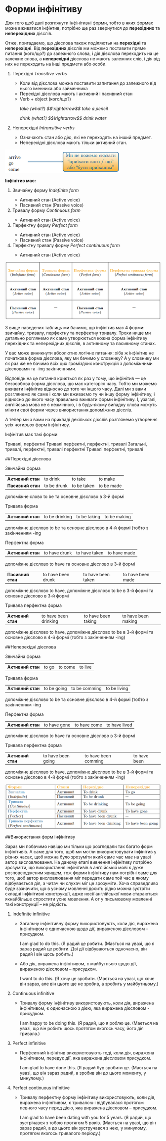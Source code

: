 # Форми iнфiнiтиву

<p>Для того щоб далі розглянути інфінітивні форми, тобто в яких формах може вживатися інфінтив, потрібно ще раз звернутися до <b>перехідних</b> та <b>неперехідних</b> дієслів.</p>

<p>Отже, пригадаємо, що дієслова також поділяютья на <b>перехідні</b> та <b>неперехідні</b>. Від <b>перехідних</b> дієслів ми можемо поставити пряме питання (кого/що?) до залежного слова, і дія дієслова переходить на це залежне слова, а <b>неперехідні</b> дієслова не мають залежних слів, і дія від них не переходить на інші предмети або особи.</p>

<ol>
<li>Перехідні <i>Transitive verbs</i></li>
<ul>
<li>Коли від дієслова можна поставити запитання до залежного від нього іменника або займенника</li>
<li>Перехідні дієслова мають і активний і пасивний стан</li>
<li>Verb + object (кого/що?)</li>
<p><i>take (what?) $$\rightarrow$$ take a pencil</i></p>
<p><i>drink (what?) $$\rightarrow$$ drink water</i></p>
</ul>
<li>Неперехідні <i>Intransitive verbs</i></li>
<ul>
<li>Означають стан або дію, які не переходять на інший предмет.</li>
<li>Неперехідні дієслова мають тільки активний стан.</li>
</ul>
</ol>

![](191_p1.png)

<p><b>Інфінітив має:</b></p>
<ol>
<li>Звичайну форму <i>Indefinite form</i></li>
<ul>
<li>Активний стан (Active voice)</li>
<li>Пасивний стан (Passive voice)</li>
</ul>
<li>Тривалу форму <i>Continuous form</i></li>
<ul>
<li>Активний стан (Active voice)</li>
</ul>
<li>Перфектну форму <i>Perfect form</i></li>
<ul>
<li>Активний стан (Active voice)</li>
<li>Пасивний стан (Passive voice)</li>
</ul>
<li>Перфектну тривалу форму <i>Perfect continuous form</i></li>
<ul>
<li>Активний стан (Active voice)</li>
</ul>
</ol>

![](191_p2.png)

<p>З вище наведених таблиць ми бачимо, що інфінітив має 4 форми: звичайну, тривалу, перфектну та перфектну тривалу. Трохи нище ми детально роглянемо як саме утворюється кожна форма інфінітиву перехідних та неперехідних дієслів, в активному та пасивному станах.</p>

<p>У вас може виникнути абсолютно логічне питання: хіба ж інфінітив не початкова форма дієслова, яку ми бачимо у словнику? А у словнику ми як раз же не бачимо всіх цих громіздких конструкцій з допоміжними дієсловами та -ing закінченнями.</p>

<p>Відповідь на це питання криється як раз у тому, що інфінітив —  це безособова форма дієслова, що має категорію часу. Тобто ми можемо вживати інфінітив відносно до того чи іншого часу.  Далі ми з вами розглянемо як саме і коли ми вживаємо ту чи іншу форму інфінітиву, і відносно до якого часу правильно вживати форми інфінітиву. І, узагалі, англійська мова не є незмінною, і в будь-якому випадку слова можуть міняти свої форми через використання допоміжних дієслів.</p>

<p>А тепер ми з вами на прикладі декількох дієслів розглянемо утворення усіх чотирьох форм інфінітиву.</p>

<quiz correctLabel="correct" incorrectLabel="incorrect" checkLabel="check">
    <question text="">
        <p>Інфінітив має такі форми</p>
        <answer>Тривалі, перфектні</answer>
        <answer>Тривалі перфектні, перфектні, тривалі</answer>
        <answer correct>Загальні, тривалі, перфектні, тривалі перфектні</answer>
        <answer>Тривалі перфектні, тривалі</answer>
    </question>
</quiz>

##Перехідні дієслова

<span class="p1">Звичайна форма</span>
<table>
<tr>
<td><b>Активний стан</b></td>
<td>to drink</td>
<td>to take</td>
<td>to make</td>
</tr>
<tr>
<td><b>Пасивний стан</b></td>
<td>to be drunk</td>
<td>to be taken</td>
<td>to be made</td>
</tr>
</table>

<p>допоміжне слово to be та основне дієслово в 3-й формі</p>

<span class="p1">Тривала форма</span>
<table>
<tr>
<td><b>Активний стан</b></td>
<td>to be drinking</td>
<td>to be taking</td>
<td>to be making</td>
</tr>
</table>

<p>допоміжне дієслово to be та основне дієслово в 4-й формі (тобто з закінченням -ing</p>

<span class="p1">Перфектна форма</span>
<table>
<tr>
<td><b>Активний стан</b></td>
<td>to have drunk</td>
<td>to have taken</td>
<td>to have made</td>
</tr>
</table>

<p>допоміжне дієслово to have та основне дієслово в 3-й формі</p>

<table>
<tr>
<td><b>Пасивний стан</b></td>
<td>to have been drunk</td>
<td>to have been taken</td>
<td>to have been made</td>
</tr>
</table>

<p>допоміжне дієслово  to have, допоміжне дієслово to be в 3-й формі та основне дієслово в 3-й формі</p>

<span class="p1">Тривала перфектна форма</span>
<table>
<tr>
<td><b>Активний стан</b></td>
<td>to have been drinking</td>
<td>to have been taking</td>
<td>to have been making</td>
</tr>
</table>

<p>допоміжне дієслово to have, допоміжне дієслово to be в 3-й формі та основне дієслово в 4-й формі (тобто з закінченням -ing)</p>

##Неперехідні дієслова

<span class="p1">Звичайна форма</span>
<table>
<tr>
<td><b>Активний стан</b></td>
<td>to go</td>
<td>to come</td>
<td>to live</td>
</tr>
</table>

<span class="p1">Тривала форма</span>
<table>
<tr>
<td><b>Активний стан</b></td>
<td>to be going</td>
<td>to be comming</td>
<td>to be living</td>
</tr>
</table>

<p>допоміжне дієслово to be та основне дієслово в 4-й формі (тобто з закінченням -ing</p>

<span class="p1">Перфектна форма</span>
<table>
<tr>
<td><b>Активний стан</b></td>
<td>to have gone</td>
<td>to have come</td>
<td>to have lived</td>
</tr>
</table>

<p>допоміжне дієслово to have та основне дієслово в 3-й формі</p>

<span class="p1">Тривала перфектна форма</span>
<table>
<tr>
<td><b>Активний стан</b></td>
<td>to have been going</td>
<td>to have been comming</td>
<td>to have been</td>
</tr>
</table>

<p>допоміжне дієслово to have, допоміжне дієслово to be в 3-й формі та основне дієслово в 4-й формі (тобто з закінченням -ing)</p>


![](191_p3.png)

##Використання форм інфінітиву 

<p>Зараз ми побачимо навіщо ми тільки що розглядали так багато форм інфінітивів. А саме для того, щоб ми могли використовувати інфінітив у різних часах, щоб можна було зрозуміти який саме час має на увазі автор висловлювання.  На даному етапі вивчення інфінітиву потрібно зрозуміти, що використання інфінітивів в англійській мові є дуже розповсюдженим явищем, тож форми інфінітиву нам потрібні саме для того, щоб автор висловлювання міг передати саме той час в якому відбувається дія, а читач чи слухач міг це зрозуміти. Хоча справедливо буде зазначити, що в усному мовленні досить рідко можна зустріти складні інфінітивні конструкції, адже носії англійської мови стараються якнайбільше спростити усне мовлення. А от у письмовому мовленні такі конструкції – не рідкість.</p>

<ol>
<li>Indefinite infinitive</li>
<ul>
<li>Загальну інфінітивну форму використовують, коли дія, виражена інфінітивом є одночасною щодо дії, вираженою дієсловом – присудком.</li>
<p>I am glad to do this. (Я радий це робити. (Мається на увазі, що я зараз радий це робити. Дві дії відбуваються одночасно, він радий і він щось робить.)</p>
<li>Або дія, виражена інфінітивом, є майбутньою щодо дії, вираженою дієсловом – присудком.</li>
<p>I want to do this. (Я хочу це зробити. (Мається на увазі, що хоче він зараз, але він цього ще не зробив, а зробить у майбутньому.)</p>
</ul>
<li>Continuous infinitive</li>
<ul>
<li>Тривалу форму інфінітиву використовують, коли дія, виражена   інфінітивом, є одночасною з дією, яка виражена дієсловом - присудком.</li>
<p>I am happy to be doing this. (Я радий, що я роблю це. (Мається на увазі, що він    робить щось протягом якогось часу, його дія тривала.)</p>
</ul>
<li>Perfect infinitive</li>
<ul>
<li>Перфектний інфінітив використовують тоді, коли дія, виражена інфінітивом, передує дії, яка виражена дієсловом присудком.</li>
<p>I am glad to have done this. (Я радий був зробити це. (Мається на увазі, що він зараз радий, а зробив він до цього моменту, у минулому.)</p>
</ul>
<li>Perfect continuous infinitive</li>
<ul>
<li>Тривалу перфектну форму інфінітиву використовують, коли дія, виражена інфінітивом, є тривалою і відбувалася протягом певного часу перед дією, яка виражена дієсловом – присудком.</li>
<p>I am glad to have been dating with you for 5 years. (Я радий, що зустрічався з тобою протягом 5 років. (Мається на увазі, що він зараз радий, а до цього він зустручався з нею, у минулому, протягом якогось тривалого періоду.)</p>
</ul>
</ol>